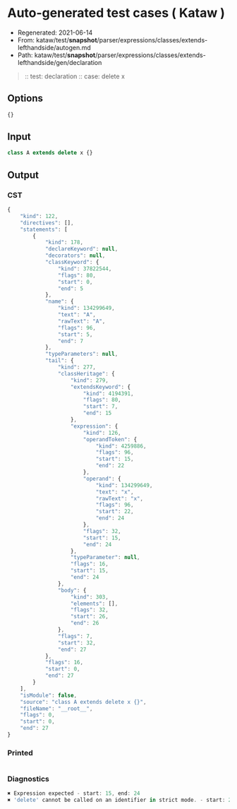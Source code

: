 # Auto-generated test cases ( Kataw )
- Regenerated: 2021-06-14
- From: kataw/test/__snapshot__/parser/expressions/classes/extends-lefthandside/autogen.md
- Path: kataw/test/__snapshot__/parser/expressions/classes/extends-lefthandside/gen/declaration
> :: test: declaration
> :: case: delete x
## Options

`````js
{}
`````
## Input

`````js
class A extends delete x {}
`````
## Output

### CST

```javascript
{
    "kind": 122,
    "directives": [],
    "statements": [
        {
            "kind": 178,
            "declareKeyword": null,
            "decorators": null,
            "classKeyword": {
                "kind": 37822544,
                "flags": 80,
                "start": 0,
                "end": 5
            },
            "name": {
                "kind": 134299649,
                "text": "A",
                "rawText": "A",
                "flags": 96,
                "start": 5,
                "end": 7
            },
            "typeParameters": null,
            "tail": {
                "kind": 277,
                "classHeritage": {
                    "kind": 279,
                    "extendsKeyword": {
                        "kind": 4194391,
                        "flags": 80,
                        "start": 7,
                        "end": 15
                    },
                    "expression": {
                        "kind": 126,
                        "operandToken": {
                            "kind": 4259886,
                            "flags": 96,
                            "start": 15,
                            "end": 22
                        },
                        "operand": {
                            "kind": 134299649,
                            "text": "x",
                            "rawText": "x",
                            "flags": 96,
                            "start": 22,
                            "end": 24
                        },
                        "flags": 32,
                        "start": 15,
                        "end": 24
                    },
                    "typeParameter": null,
                    "flags": 16,
                    "start": 15,
                    "end": 24
                },
                "body": {
                    "kind": 303,
                    "elements": [],
                    "flags": 32,
                    "start": 26,
                    "end": 26
                },
                "flags": 7,
                "start": 32,
                "end": 27
            },
            "flags": 16,
            "start": 0,
            "end": 27
        }
    ],
    "isModule": false,
    "source": "class A extends delete x {}",
    "fileName": "__root__",
    "flags": 0,
    "start": 0,
    "end": 27
}
```

### Printed

```javascript

```

### Diagnostics

```javascript
✖ Expression expected - start: 15, end: 24
✖ 'delete' cannot be called on an identifier in strict mode. - start: 24, end: 26

```

